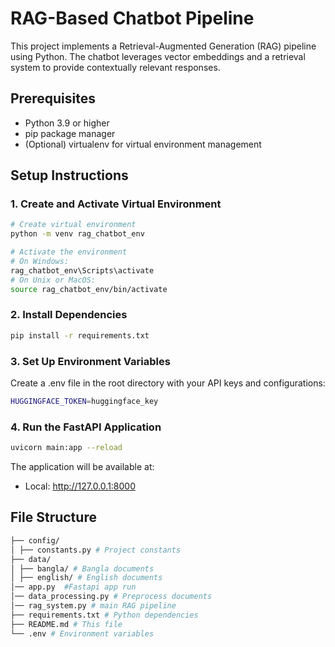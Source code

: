 # RAG-Based Chatbot Pipeline

This project implements a Retrieval-Augmented Generation (RAG) pipeline using Python. The chatbot leverages vector embeddings and a retrieval system to provide contextually relevant responses.

## Prerequisites

- Python 3.9 or higher
- pip package manager
- (Optional) virtualenv for virtual environment management

## Setup Instructions

### 1. Create and Activate Virtual Environment

```bash
# Create virtual environment
python -m venv rag_chatbot_env

# Activate the environment
# On Windows:
rag_chatbot_env\Scripts\activate
# On Unix or MacOS:
source rag_chatbot_env/bin/activate
```

### 2. Install Dependencies

```bash
pip install -r requirements.txt
```

### 3. Set Up Environment Variables
Create a .env file in the root directory with your API keys and configurations:
```bash
HUGGINGFACE_TOKEN=huggingface_key
```

### 4. Run the FastAPI Application
```bash
uvicorn main:app --reload
```

The application will be available at:
- Local: http://127.0.0.1:8000

## File Structure

```bash
├── config/
│ ├── constants.py # Project constants
├── data/
│ ├── bangla/ # Bangla documents
│ ├── english/ # English documents
│── app.py  #Fastapi app run
│── data_processing.py # Preprocess documents
│── rag_system.py # main RAG pipeline
├── requirements.txt # Python dependencies
├── README.md # This file
└── .env # Environment variables
```
